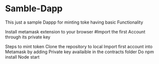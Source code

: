 # Samble-Dapp
This just a sample Dappp for minting toke having basic Functionality

Install metamask extension to your browser 
#Import the first Account through its private key

Steps to mint token
  Clone the repository to local	
  Import first account into Metamask by adding Private key availaible in the contracts folder
  Do npm install
  Node start
  
